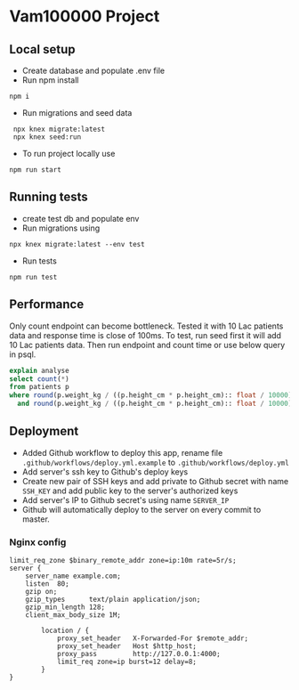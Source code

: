 # Vam100000 Project

## Local setup
* Create database and populate .env file
* Run npm install
```shell
npm i
```
* Run migrations and seed data
```
 npx knex migrate:latest
 npx knex seed:run
```
* To run project locally use
```
npm run start
```

## Running tests
* create test db and populate env
* Run migrations using 
```
npx knex migrate:latest --env test
```
* Run tests
```
npm run test
```

## Performance
Only count endpoint can become bottleneck. Tested it with 10 Lac patients data and response time is close of 100ms.
To test, run seed first it will add 10 Lac patients data. Then run endpoint and count time or use below query in psql.
```sql
explain analyse
select count(*)
from patients p
where round(p.weight_kg / ((p.height_cm * p.height_cm):: float / 10000)::numeric, 2) >= 25
  and round(p.weight_kg / ((p.height_cm * p.height_cm):: float / 10000)::numeric, 2) < 30;
```


## Deployment
* Added Github workflow to deploy this app, rename file `.github/workflows/deploy.yml.example` to `.github/workflows/deploy.yml`
* Add server's ssh key to Github's deploy keys
* Create new pair of SSH keys and add private to Github secret with name `SSH_KEY` and add public key to the server's authorized keys
* Add server's IP to Github secret's using name `SERVER_IP`
* Github will automatically deploy to the server on every commit to master.

### Nginx config
```
limit_req_zone $binary_remote_addr zone=ip:10m rate=5r/s;
server {
    server_name example.com;
    listen  80;
    gzip on;
    gzip_types      text/plain application/json;
    gzip_min_length 128;
    client_max_body_size 1M;
    
        location / {
            proxy_set_header   X-Forwarded-For $remote_addr;
            proxy_set_header   Host $http_host;
            proxy_pass         http://127.0.0.1:4000;
            limit_req zone=ip burst=12 delay=8;
        }
}
```
